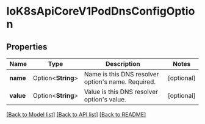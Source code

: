 # IoK8sApiCoreV1PodDnsConfigOption

## Properties

Name | Type | Description | Notes
------------ | ------------- | ------------- | -------------
**name** | Option<**String**> | Name is this DNS resolver option's name. Required. | [optional]
**value** | Option<**String**> | Value is this DNS resolver option's value. | [optional]

[[Back to Model list]](../README.md#documentation-for-models) [[Back to API list]](../README.md#documentation-for-api-endpoints) [[Back to README]](../README.md)


